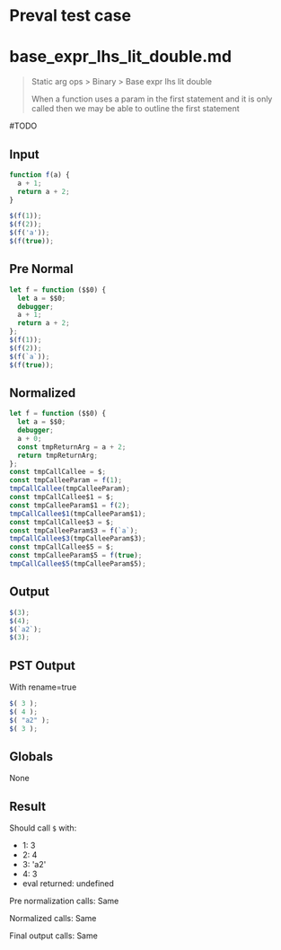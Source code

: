 # Preval test case

# base_expr_lhs_lit_double.md

> Static arg ops > Binary > Base expr lhs lit double
>
> When a function uses a param in the first statement and it is only called then we may be able to outline the first statement

#TODO

## Input

`````js filename=intro
function f(a) {
  a + 1;
  return a + 2;
}

$(f(1));
$(f(2));
$(f('a'));
$(f(true));
`````

## Pre Normal


`````js filename=intro
let f = function ($$0) {
  let a = $$0;
  debugger;
  a + 1;
  return a + 2;
};
$(f(1));
$(f(2));
$(f(`a`));
$(f(true));
`````

## Normalized


`````js filename=intro
let f = function ($$0) {
  let a = $$0;
  debugger;
  a + 0;
  const tmpReturnArg = a + 2;
  return tmpReturnArg;
};
const tmpCallCallee = $;
const tmpCalleeParam = f(1);
tmpCallCallee(tmpCalleeParam);
const tmpCallCallee$1 = $;
const tmpCalleeParam$1 = f(2);
tmpCallCallee$1(tmpCalleeParam$1);
const tmpCallCallee$3 = $;
const tmpCalleeParam$3 = f(`a`);
tmpCallCallee$3(tmpCalleeParam$3);
const tmpCallCallee$5 = $;
const tmpCalleeParam$5 = f(true);
tmpCallCallee$5(tmpCalleeParam$5);
`````

## Output


`````js filename=intro
$(3);
$(4);
$(`a2`);
$(3);
`````

## PST Output

With rename=true

`````js filename=intro
$( 3 );
$( 4 );
$( "a2" );
$( 3 );
`````

## Globals

None

## Result

Should call `$` with:
 - 1: 3
 - 2: 4
 - 3: 'a2'
 - 4: 3
 - eval returned: undefined

Pre normalization calls: Same

Normalized calls: Same

Final output calls: Same
